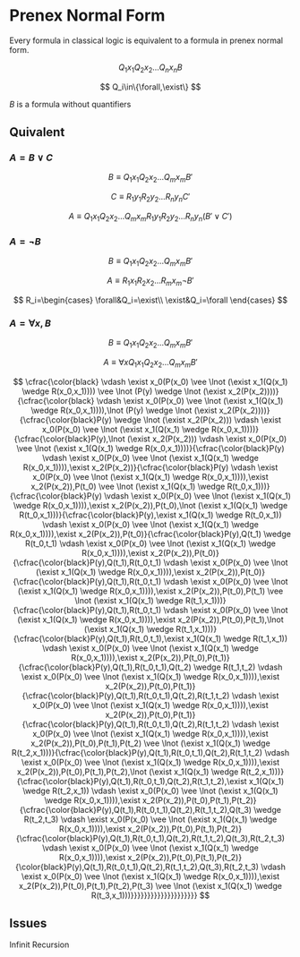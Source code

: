 # Prenex Normal Form

Every formula in classical logic is equivalent to a formula in prenex normal form.

$$
Q_1x_1Q_2x_2...Q_nx_nB
$$

$$
Q_i\in\{\forall,\exist\}
$$

$B$ is a formula without quantifiers

## Quivalent

### $A=B\vee C$

$$B\equiv Q_1x_1Q_2x_2...Q_mx_mB'$$

$$C\equiv R_1y_1R_2y_2...R_ny_nC'$$

$$A\equiv Q_1x_1Q_2x_2...Q_mx_mR_1y_1R_2y_2...R_ny_n(B'\vee C')$$

### $A=\lnot B$

$$B\equiv Q_1x_1Q_2x_2...Q_mx_mB'$$

$$A\equiv R_1x_1R_2x_2...R_mx_m\lnot B'$$

$$
R_i=\begin{cases}
\forall&Q_i=\exist\\
\exist&Q_i=\forall
\end{cases}
$$

### $A=\forall x,B$

$$B\equiv Q_1x_1Q_2x_2...Q_mx_mB'$$

$$A\equiv \forall xQ_1x_1Q_2x_2...Q_mx_mB'$$

$$
\cfrac{\color{black} \vdash \exist x_0(P(x_0) \vee \lnot (\exist x_1(Q(x_1) \wedge R(x_0,x_1)))) \vee \lnot (P(y) \wedge \lnot (\exist x_2(P(x_2))))}{\cfrac{\color{black} \vdash \exist x_0(P(x_0) \vee \lnot (\exist x_1(Q(x_1) \wedge R(x_0,x_1)))),\lnot (P(y) \wedge \lnot (\exist x_2(P(x_2))))}{\cfrac{\color{black}P(y) \wedge \lnot (\exist x_2(P(x_2))) \vdash \exist x_0(P(x_0) \vee \lnot (\exist x_1(Q(x_1) \wedge R(x_0,x_1))))}{\cfrac{\color{black}P(y),\lnot (\exist x_2(P(x_2))) \vdash \exist x_0(P(x_0) \vee \lnot (\exist x_1(Q(x_1) \wedge R(x_0,x_1))))}{\cfrac{\color{black}P(y) \vdash \exist x_0(P(x_0) \vee \lnot (\exist x_1(Q(x_1) \wedge R(x_0,x_1)))),\exist x_2(P(x_2))}{\cfrac{\color{black}P(y) \vdash \exist x_0(P(x_0) \vee \lnot (\exist x_1(Q(x_1) \wedge R(x_0,x_1)))),\exist x_2(P(x_2)),P(t_0) \vee \lnot (\exist x_1(Q(x_1) \wedge R(t_0,x_1)))}{\cfrac{\color{black}P(y) \vdash \exist x_0(P(x_0) \vee \lnot (\exist x_1(Q(x_1) \wedge R(x_0,x_1)))),\exist x_2(P(x_2)),P(t_0),\lnot (\exist x_1(Q(x_1) \wedge R(t_0,x_1)))}{\cfrac{\color{black}P(y),\exist x_1(Q(x_1) \wedge R(t_0,x_1)) \vdash \exist x_0(P(x_0) \vee \lnot (\exist x_1(Q(x_1) \wedge R(x_0,x_1)))),\exist x_2(P(x_2)),P(t_0)}{\cfrac{\color{black}P(y),Q(t_1) \wedge R(t_0,t_1) \vdash \exist x_0(P(x_0) \vee \lnot (\exist x_1(Q(x_1) \wedge R(x_0,x_1)))),\exist x_2(P(x_2)),P(t_0)}{\cfrac{\color{black}P(y),Q(t_1),R(t_0,t_1) \vdash \exist x_0(P(x_0) \vee \lnot (\exist x_1(Q(x_1) \wedge R(x_0,x_1)))),\exist x_2(P(x_2)),P(t_0)}{\cfrac{\color{black}P(y),Q(t_1),R(t_0,t_1) \vdash \exist x_0(P(x_0) \vee \lnot (\exist x_1(Q(x_1) \wedge R(x_0,x_1)))),\exist x_2(P(x_2)),P(t_0),P(t_1) \vee \lnot (\exist x_1(Q(x_1) \wedge R(t_1,x_1)))}{\cfrac{\color{black}P(y),Q(t_1),R(t_0,t_1) \vdash \exist x_0(P(x_0) \vee \lnot (\exist x_1(Q(x_1) \wedge R(x_0,x_1)))),\exist x_2(P(x_2)),P(t_0),P(t_1),\lnot (\exist x_1(Q(x_1) \wedge R(t_1,x_1)))}{\cfrac{\color{black}P(y),Q(t_1),R(t_0,t_1),\exist x_1(Q(x_1) \wedge R(t_1,x_1)) \vdash \exist x_0(P(x_0) \vee \lnot (\exist x_1(Q(x_1) \wedge R(x_0,x_1)))),\exist x_2(P(x_2)),P(t_0),P(t_1)}{\cfrac{\color{black}P(y),Q(t_1),R(t_0,t_1),Q(t_2) \wedge R(t_1,t_2) \vdash \exist x_0(P(x_0) \vee \lnot (\exist x_1(Q(x_1) \wedge R(x_0,x_1)))),\exist x_2(P(x_2)),P(t_0),P(t_1)}{\cfrac{\color{black}P(y),Q(t_1),R(t_0,t_1),Q(t_2),R(t_1,t_2) \vdash \exist x_0(P(x_0) \vee \lnot (\exist x_1(Q(x_1) \wedge R(x_0,x_1)))),\exist x_2(P(x_2)),P(t_0),P(t_1)}{\cfrac{\color{black}P(y),Q(t_1),R(t_0,t_1),Q(t_2),R(t_1,t_2) \vdash \exist x_0(P(x_0) \vee \lnot (\exist x_1(Q(x_1) \wedge R(x_0,x_1)))),\exist x_2(P(x_2)),P(t_0),P(t_1),P(t_2) \vee \lnot (\exist x_1(Q(x_1) \wedge R(t_2,x_1)))}{\cfrac{\color{black}P(y),Q(t_1),R(t_0,t_1),Q(t_2),R(t_1,t_2) \vdash \exist x_0(P(x_0) \vee \lnot (\exist x_1(Q(x_1) \wedge R(x_0,x_1)))),\exist x_2(P(x_2)),P(t_0),P(t_1),P(t_2),\lnot (\exist x_1(Q(x_1) \wedge R(t_2,x_1)))}{\cfrac{\color{black}P(y),Q(t_1),R(t_0,t_1),Q(t_2),R(t_1,t_2),\exist x_1(Q(x_1) \wedge R(t_2,x_1)) \vdash \exist x_0(P(x_0) \vee \lnot (\exist x_1(Q(x_1) \wedge R(x_0,x_1)))),\exist x_2(P(x_2)),P(t_0),P(t_1),P(t_2)}{\cfrac{\color{black}P(y),Q(t_1),R(t_0,t_1),Q(t_2),R(t_1,t_2),Q(t_3) \wedge R(t_2,t_3) \vdash \exist x_0(P(x_0) \vee \lnot (\exist x_1(Q(x_1) \wedge R(x_0,x_1)))),\exist x_2(P(x_2)),P(t_0),P(t_1),P(t_2)}{\cfrac{\color{black}P(y),Q(t_1),R(t_0,t_1),Q(t_2),R(t_1,t_2),Q(t_3),R(t_2,t_3) \vdash \exist x_0(P(x_0) \vee \lnot (\exist x_1(Q(x_1) \wedge R(x_0,x_1)))),\exist x_2(P(x_2)),P(t_0),P(t_1),P(t_2)}{\color{black}P(y),Q(t_1),R(t_0,t_1),Q(t_2),R(t_1,t_2),Q(t_3),R(t_2,t_3) \vdash \exist x_0(P(x_0) \vee \lnot (\exist x_1(Q(x_1) \wedge R(x_0,x_1)))),\exist x_2(P(x_2)),P(t_0),P(t_1),P(t_2),P(t_3) \vee \lnot (\exist x_1(Q(x_1) \wedge R(t_3,x_1)))}}}}}}}}}}}}}}}}}}}}
$$

## Issues

Infinit Recursion